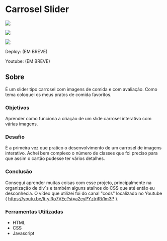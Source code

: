 # Carrosel Slider

![](./)

![](./)

![](./)

Deploy: (EM BREVE)

Youtube: (EM BREVE)

## Sobre

É um slider tipo carrosel com imagens de comida e com avaliação. Como tema coloquei os meus pratos de comida favoritos.

### Objetivos

Aprender como funciona a criação de um slide carrosel interativo com várias imagens.

### Desafio

É a primeira vez que pratico o desenvolvimento de um carrosel de imagens interativo. Achei bem complexo o número de classes que foi preciso para que assim o cartão pudesse ter vários detalhes.

### Conclusão

Consegui aprender muitas coisas com esse projeto, principalmente na organização de div´s e também alguns atalhos do CSS que até então eu desconhecia. O vídeo que utilizei foi do canal "cods" localizado no Youtube ( https://youtu.be/li-ylRo7VEc?si=a2eyPYztriRk1m3P ).

### Ferramentas Utilizadas

- HTML
- CSS
- Javascript